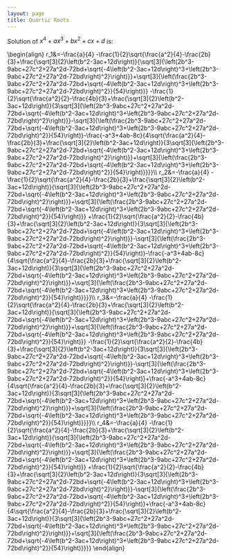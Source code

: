 ```yaml
---
layout: page    
title: Quartic Roots
---
```

Solution of $x^4+ax^3+bx^2+cx+d$ is:
<p>
\begin{align}
r_1&=-\frac{a}{4}
        -\frac{1}{2}\sqrt{\frac{a^2}{4}-\frac{2b}{3}+\frac{\sqrt[3]{2}\left(b^2-3ac+12d\right)}{\sqrt[3]{\left(2b^3-9abc+27c^2+27a^2d-72bd+\sqrt{-4\left(b^2-3ac+12d\right)^3+\left(2b^3-9abc+27c^2+27a^2d-72bd\right)^2}\right)}}+\sqrt[3]{\left(\frac{2b^3-9abc+27c^2+27a^2d-72bd+\sqrt{-4\left(b^2-3ac+12d\right)^3+\left(2b^3-9abc+27c^2+27a^2d-72bd\right)^2}}{54}\right)}}
        -\frac{1}{2}\sqrt{\frac{a^2}{2}-\frac{4b}{3}+\frac{\sqrt[3]{2}\left(b^2-3ac+12d\right)}{3\sqrt[3]{\left(2b^3-9abc+27c^2+27a^2d-72bd+\sqrt{-4\left(b^2-3ac+12d\right)^3+\left(2b^3-9abc+27c^2+27a^2d-72bd\right)^2}\right)}}-\sqrt[3]{\left(\frac{2b^3-9abc+27c^2+27a^2d-72bd+\sqrt{-4\left(b^2-3ac+12d\right)^3+\left(2b^3-9abc+27c^2+27a^2d-72bd\right)^2}}{54}\right)}-\frac{-a^3+4ab-8c}{4\sqrt{\frac{a^2}{4}-\frac{2b}{3}+\frac{\sqrt[3]{2}\left(b^2-3ac+12d\right)}{3\sqrt[3]{\left(2b^3-9abc+27c^2+27a^2d-72bd+\sqrt{-4\left(b^2-3ac+12d\right)^3+\left(2b^3-9abc+27c^2+27a^2d-72bd\right)^2}\right)}}+\sqrt[3]{\left(\frac{2b^3-9abc+27c^2+27a^2d-72bd+\sqrt{-4\left(b^2-3ac+12d\right)^3+\left(2b^3-9abc+27c^2+27a^2d-72bd\right)^2}}{54}\right)}}}}\\
r_2&=-\frac{a}{4}
        -\frac{1}{2}\sqrt{\frac{a^2}{4}-\frac{2b}{3}+\frac{\sqrt[3]{2}\left(b^2-3ac+12d\right)}{\sqrt[3]{\left(2b^3-9abc+27c^2+27a^2d-72bd+\sqrt{-4\left(b^2-3ac+12d\right)^3+\left(2b^3-9abc+27c^2+27a^2d-72bd\right)^2}\right)}}+\sqrt[3]{\left(\frac{2b^3-9abc+27c^2+27a^2d-72bd+\sqrt{-4\left(b^2-3ac+12d\right)^3+\left(2b^3-9abc+27c^2+27a^2d-72bd\right)^2}}{54}\right)}}
        +\frac{1}{2}\sqrt{\frac{a^2}{2}-\frac{4b}{3}+\frac{\sqrt[3]{2}\left(b^2-3ac+12d\right)}{3\sqrt[3]{\left(2b^3-9abc+27c^2+27a^2d-72bd+\sqrt{-4\left(b^2-3ac+12d\right)^3+\left(2b^3-9abc+27c^2+27a^2d-72bd\right)^2}\right)}}-\sqrt[3]{\left(\frac{2b^3-9abc+27c^2+27a^2d-72bd+\sqrt{-4\left(b^2-3ac+12d\right)^3+\left(2b^3-9abc+27c^2+27a^2d-72bd\right)^2}}{54}\right)}-\frac{-a^3+4ab-8c}{4\sqrt{\frac{a^2}{4}-\frac{2b}{3}+\frac{\sqrt[3]{2}\left(b^2-3ac+12d\right)}{3\sqrt[3]{\left(2b^3-9abc+27c^2+27a^2d-72bd+\sqrt{-4\left(b^2-3ac+12d\right)^3+\left(2b^3-9abc+27c^2+27a^2d-72bd\right)^2}\right)}}+\sqrt[3]{\left(\frac{2b^3-9abc+27c^2+27a^2d-72bd+\sqrt{-4\left(b^2-3ac+12d\right)^3+\left(2b^3-9abc+27c^2+27a^2d-72bd\right)^2}}{54}\right)}}}}\\
r_3&=-\frac{a}{4}
        -\frac{1}{2}\sqrt{\frac{a^2}{4}-\frac{2b}{3}+\frac{\sqrt[3]{2}\left(b^2-3ac+12d\right)}{\sqrt[3]{\left(2b^3-9abc+27c^2+27a^2d-72bd+\sqrt{-4\left(b^2-3ac+12d\right)^3+\left(2b^3-9abc+27c^2+27a^2d-72bd\right)^2}\right)}}+\sqrt[3]{\left(\frac{2b^3-9abc+27c^2+27a^2d-72bd+\sqrt{-4\left(b^2-3ac+12d\right)^3+\left(2b^3-9abc+27c^2+27a^2d-72bd\right)^2}}{54}\right)}}
        -\frac{1}{2}\sqrt{\frac{a^2}{2}-\frac{4b}{3}+\frac{\sqrt[3]{2}\left(b^2-3ac+12d\right)}{3\sqrt[3]{\left(2b^3-9abc+27c^2+27a^2d-72bd+\sqrt{-4\left(b^2-3ac+12d\right)^3+\left(2b^3-9abc+27c^2+27a^2d-72bd\right)^2}\right)}}-\sqrt[3]{\left(\frac{2b^3-9abc+27c^2+27a^2d-72bd+\sqrt{-4\left(b^2-3ac+12d\right)^3+\left(2b^3-9abc+27c^2+27a^2d-72bd\right)^2}}{54}\right)}+\frac{-a^3+4ab-8c}{4\sqrt{\frac{a^2}{4}-\frac{2b}{3}+\frac{\sqrt[3]{2}\left(b^2-3ac+12d\right)}{3\sqrt[3]{\left(2b^3-9abc+27c^2+27a^2d-72bd+\sqrt{-4\left(b^2-3ac+12d\right)^3+\left(2b^3-9abc+27c^2+27a^2d-72bd\right)^2}\right)}}+\sqrt[3]{\left(\frac{2b^3-9abc+27c^2+27a^2d-72bd+\sqrt{-4\left(b^2-3ac+12d\right)^3+\left(2b^3-9abc+27c^2+27a^2d-72bd\right)^2}}{54}\right)}}}}\\
r_4&=-\frac{a}{4}
        -\frac{1}{2}\sqrt{\frac{a^2}{4}-\frac{2b}{3}+\frac{\sqrt[3]{2}\left(b^2-3ac+12d\right)}{\sqrt[3]{\left(2b^3-9abc+27c^2+27a^2d-72bd+\sqrt{-4\left(b^2-3ac+12d\right)^3+\left(2b^3-9abc+27c^2+27a^2d-72bd\right)^2}\right)}}+\sqrt[3]{\left(\frac{2b^3-9abc+27c^2+27a^2d-72bd+\sqrt{-4\left(b^2-3ac+12d\right)^3+\left(2b^3-9abc+27c^2+27a^2d-72bd\right)^2}}{54}\right)}}
        +\frac{1}{2}\sqrt{\frac{a^2}{2}-\frac{4b}{3}+\frac{\sqrt[3]{2}\left(b^2-3ac+12d\right)}{3\sqrt[3]{\left(2b^3-9abc+27c^2+27a^2d-72bd+\sqrt{-4\left(b^2-3ac+12d\right)^3+\left(2b^3-9abc+27c^2+27a^2d-72bd\right)^2}\right)}}-\sqrt[3]{\left(\frac{2b^3-9abc+27c^2+27a^2d-72bd+\sqrt{-4\left(b^2-3ac+12d\right)^3+\left(2b^3-9abc+27c^2+27a^2d-72bd\right)^2}}{54}\right)}+\frac{-a^3+4ab-8c}{4\sqrt{\frac{a^2}{4}-\frac{2b}{3}+\frac{\sqrt[3]{2}\left(b^2-3ac+12d\right)}{3\sqrt[3]{\left(2b^3-9abc+27c^2+27a^2d-72bd+\sqrt{-4\left(b^2-3ac+12d\right)^3+\left(2b^3-9abc+27c^2+27a^2d-72bd\right)^2}\right)}}+\sqrt[3]{\left(\frac{2b^3-9abc+27c^2+27a^2d-72bd+\sqrt{-4\left(b^2-3ac+12d\right)^3+\left(2b^3-9abc+27c^2+27a^2d-72bd\right)^2}}{54}\right)}}}}
\end{align}
</p>